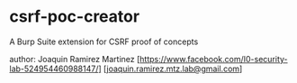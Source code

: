 # csrf-poc-creator
A Burp Suite extension for CSRF proof of concepts

author: Joaquin Ramirez Martinez [https://www.facebook.com/I0-security-lab-524954460988147/] [joaquin.ramirez.mtz.lab@gmail.com]
